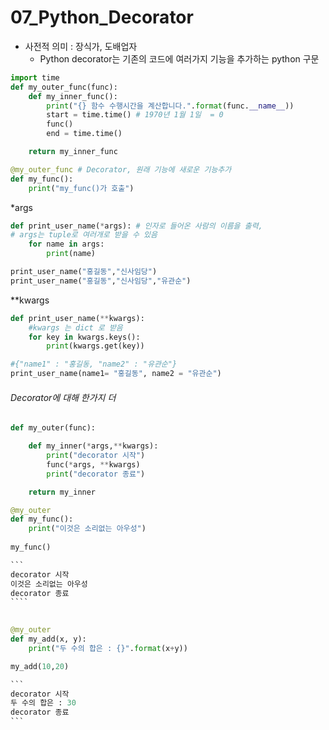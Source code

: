





# 07_Python_Decorator

- 사전적 의미 : 장식가, 도배업자
  - Python decorator는 기존의 코드에 여러가지 기능을 추가하는 python 구문

```python
import time
def my_outer_func(func):
    def my_inner_func():
        print("{} 함수 수행시간을 계산합니다.".format(func.__name__))
        start = time.time() # 1970년 1월 1일  = 0
        func()
        end = time.time()

    return my_inner_func

@my_outer_func # Decorator, 원래 기능에 새로운 기능추가
def my_func():
    print("my_func()가 호출")
```

*args

```python
def print_user_name(*args): # 인자로 들어온 사람의 이름을 출력,
# args는 tuple로 여러개로 받을 수 있음
    for name in args:
        print(name)

print_user_name("홍길동","신사임당")
print_user_name("홍길동","신사임당","유관순")
```

**kwargs

```python
def print_user_name(**kwargs):
    #kwargs 는 dict 로 받음
    for key in kwargs.keys():
        print(kwargs.get(key))

#{"name1" : "홍길동, "name2" : "유관순"}
print_user_name(name1= "홍길동", name2 = "유관순")
```



###### Decorator에 대해 한가지 더

~~~python
def my_outer(func):

    def my_inner(*args,**kwargs):
        print("decorator 시작")
        func(*args, **kwargs)
        print("decorator 종료")

    return my_inner

@my_outer
def my_func():
    print("이것은 소리없는 아우성")
    
my_func()

```
decorator 시작
이것은 소리없는 아우성
decorator 종료
````
    

@my_outer
def my_add(x, y):
    print("두 수의 합은 : {}".format(x+y))

my_add(10,20)

```
decorator 시작
두 수의 합은 : 30
decorator 종료
```
~~~

